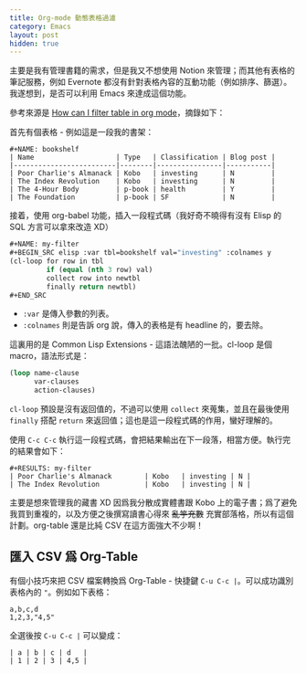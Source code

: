 ```yaml
---
title: Org-mode 動態表格過濾
category: Emacs
layout: post
hidden: true
---
```


主要是我有管理書籍的需求，但是我又不想使用 Notion 來管理；而其他有表格的筆記服務，例如 Evernote 都沒有針對表格內容的互動功能（例如排序、篩選）。我遂想到，是否可以利用 Emacs 來達成這個功能。

參考來源是 [How can I filter table in org mode](https://emacs.stackexchange.com/questions/20129/how-can-i-filter-table-in-org-mode)，摘錄如下：

首先有個表格 - 例如這是一段我的書架：

```
#+NAME: bookshelf
| Name                    | Type   | Classification | Blog post |
|-------------------------|--------|----------------|-----------|
| Poor Charlie's Almanack | Kobo   | investing      | N         |
| The Index Revolution    | Kobo   | investing      | N         |
| The 4-Hour Body         | p-book | health         | Y         |
| The Foundation          | p-book | SF             | N         |
```

接着，使用 org-babel 功能，插入一段程式碼（我好奇不曉得有沒有 Elisp 的 SQL 方言可以拿來改造 XD）

```lisp
#+NAME: my-filter
#+BEGIN_SRC elisp :var tbl=bookshelf val="investing" :colnames y
(cl-loop for row in tbl
         if (equal (nth 3 row) val)
         collect row into newtbl
         finally return newtbl)
#+END_SRC
```

- `:var` 是傳入參數的列表。
- `:colnames` 則是告訴 org 說，傳入的表格是有 headline 的，要去除。

這裏用的是 Common Lisp Extensions - 這語法醜陋的一批。cl-loop 是個 macro，語法形式是：

```lisp
(loop name-clause
      var-clauses
      action-clauses)
```

`cl-loop` 預設是沒有返回值的，不過可以使用 `collect` 來蒐集，並且在最後使用 `finally` 搭配 `return` 來返回值；這也是這一段程式碼的作用，蠻好理解的。

使用 `C-c C-c` 執行這一段程式碼，會把結果輸出在下一段落，相當方便。執行完的結果會如下：

```
#+RESULTS: my-filter
| Poor Charlie's Almanack        | Kobo   | investing | N |
| The Index Revolution           | Kobo   | investing | N |
```

主要是想來管理我的藏書 XD 因爲我分散成實體書跟 Kobo 上的電子書；爲了避免我買到重複的，以及方便之後撰寫讀書心得來 <del>亂竽充數</del> 充實部落格，所以有這個計劃。org-table 還是比純 CSV 在這方面強大不少啊！

## 匯入 CSV 爲 Org-Table

有個小技巧來把 CSV 檔案轉換爲 Org-Table - 快捷鍵 `C-u C-c |`。可以成功識別表格內的 `"`。例如如下表格：

```
a,b,c,d
1,2,3,"4,5"
```

全選後按 `C-u C-c |` 可以變成：

```
| a | b | c | d   |
| 1 | 2 | 3 | 4,5 |
```
